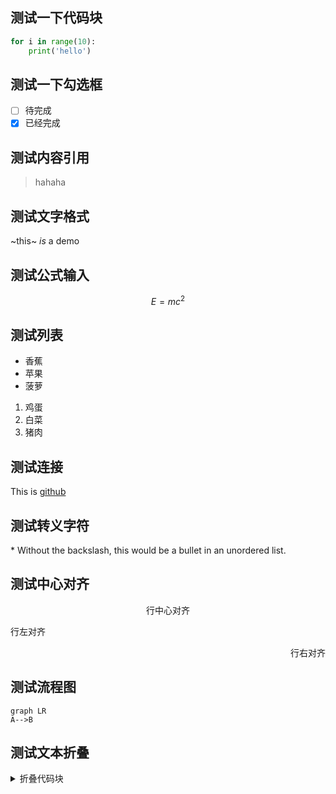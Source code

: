 ## 测试一下代码块

```python
for i in range(10):
    print('hello')
```

## 测试一下勾选框

- [ ] 待完成
- [x] 已经完成

## 测试内容引用

> hahaha

## 测试文字格式

~this~ $is$ a demo

## 测试公式输入

$$E = mc^2$$

## 测试列表

- 香蕉
- 苹果
- 菠萝

1. 鸡蛋
2. 白菜
3. 猪肉

## 测试连接

This is [github](www.github.com)

## 测试转义字符

\* Without the backslash, this would be a bullet in an unordered list.

## 测试中心对齐

<p align="center">行中心对齐</p>
<p align="left">行左对齐</p>
<p align="right">行右对齐</p>

## 测试流程图

```mermaid
graph LR
A-->B
```

## 测试文本折叠

<details>
  <summary>折叠代码块</summary>
  <pre><code> 
     System.out.println("虽然可以折叠代码块");
     System.out.println("但是代码无法高亮");
  </code></pre>
</details>